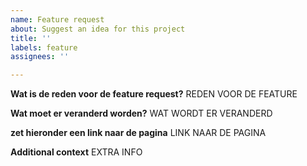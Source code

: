 ```yaml
---
name: Feature request
about: Suggest an idea for this project
title: ''
labels: feature
assignees: ''

---
```


**Wat is de reden voor de feature request?**
REDEN VOOR DE FEATURE

**Wat moet er veranderd worden?**
WAT WORDT ER VERANDERD

**zet hieronder een link naar de pagina**
LINK NAAR DE PAGINA

**Additional context**
EXTRA INFO

